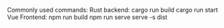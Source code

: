Commonly used commands:
Rust backend:
cargo run build
cargo run start
Vue Frontend:
npm run build
npm run serve
serve -s dist
